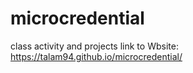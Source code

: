 # microcredential
class activity and projects
link to Wbsite: https://talam94.github.io/microcredential/
